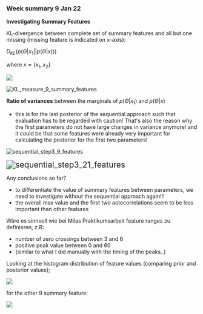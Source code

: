 ### Week summary 9 Jan 22



**Investigating Summary Features**

KL-divergence between complete set of summary features and all but one missing (missing feature is indicated on x-axis):

$D_{KL}(p(\Theta|x_1||p(\Theta|x)))$

where $x=\{x_1, x_2\}$



![](/home/kathi/Documents/Master_thesis/sbi_for_eeg_data/week_summaries/figures/summary_statistics_evaluation/KL_measure_21_summary_features.png)

![KL_measure_9_summary_features](/home/kathi/Documents/Master_thesis/sbi_for_eeg_data/week_summaries/figures/summary_statistics_evaluation/KL_measure_9_summary_features.png)



**Ratio of variances** between the marginals of $p(\Theta|x_1)$ and $p(\Theta|x)$

- this is for the last posterior of the sequential approach such that evaluation has to be regarded with caution! That's also the reason why the first parameters do not have large changes in variance anymore! and it could be that some features were already very important for calculating the posterior for the first two parameters!



![sequential_step3_9_features](/home/kathi/Documents/Master_thesis/sbi_for_eeg_data/week_summaries/figures/summary_statistics_evaluation/sequential_step3_9_features.png)



<img src="/home/kathi/Documents/Master_thesis/sbi_for_eeg_data/week_summaries/figures/summary_statistics_evaluation/sequential_step3_21_features.png" alt="sequential_step3_21_features" style="zoom:150%;" />



Any conclusions so far? 

- to differentiate the value of summary features between parameters, we need to investigate without the sequential approach again!!!
- the overall max value and the first two autocorrelations seem to be less important than other features

Wäre es sinnvoll wie bei Milas Praktikumsarbeit feature ranges zu definieren, z.B:

- number of zero crossings between 3 and 6
- positive peak value between 0 and 60
- (similar to what I did manually with the timing of the peaks..)



Looking at the histogram distribution of feature values (comparing prior and posterior values);

![](/home/kathi/Documents/Master_thesis/sbi_for_eeg_data/week_summaries/figures/summary_statistics_evaluation/histogram_for_21_features.png)

for the other 9 summary feature:

![](/home/kathi/Documents/Master_thesis/sbi_for_eeg_data/week_summaries/figures/summary_statistics_evaluation/histogram_for_9_features.png)